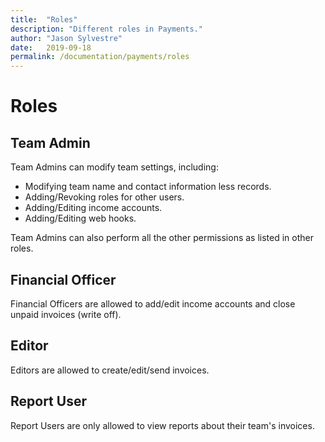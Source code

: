 ```yaml
---
title:  "Roles"
description: "Different roles in Payments."
author: "Jason Sylvestre"
date:   2019-09-18
permalink: /documentation/payments/roles
---
```


# Roles

## Team Admin
Team Admins can modify team settings, including:
* Modifying team name and contact information less records.
* Adding/Revoking roles for other users.
* Adding/Editing income accounts.
* Adding/Editing web hooks.

Team Admins can also perform all the other permissions as listed in other roles.

## Financial Officer
Financial Officers are allowed to add/edit income accounts and close unpaid invoices (write off).

## Editor
Editors are allowed to create/edit/send invoices.

## Report User
Report Users are only allowed to view reports about their team's invoices.

